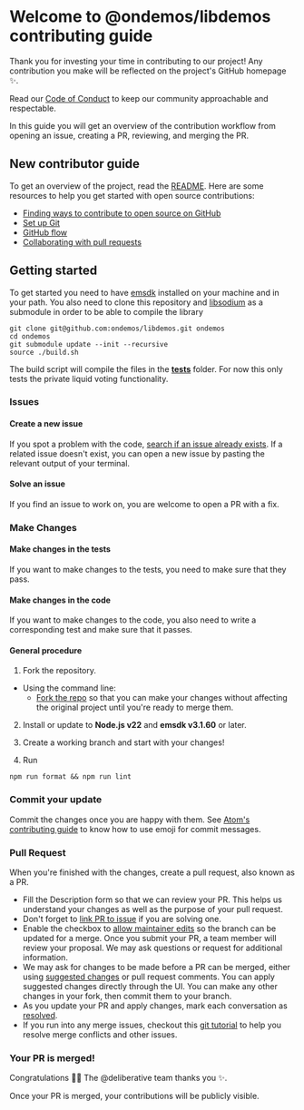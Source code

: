 # Welcome to @ondemos/libdemos contributing guide <!-- omit in toc -->

Thank you for investing your time in contributing to our project! Any contribution you make will be reflected on the project's GitHub homepage :sparkles:.

Read our [Code of Conduct](CODE_OF_CONDUCT.md) to keep our community approachable and respectable.

In this guide you will get an overview of the contribution workflow from opening an issue, creating a PR, reviewing, and merging the PR.

## New contributor guide

To get an overview of the project, read the [README](README.md). Here are some resources to help you get started with open source contributions:

- [Finding ways to contribute to open source on GitHub](https://docs.github.com/en/get-started/exploring-projects-on-github/finding-ways-to-contribute-to-open-source-on-github)
- [Set up Git](https://docs.github.com/en/get-started/quickstart/set-up-git)
- [GitHub flow](https://docs.github.com/en/get-started/quickstart/github-flow)
- [Collaborating with pull requests](https://docs.github.com/en/github/collaborating-with-pull-requests)

## Getting started

To get started you need to have [emsdk](https://github.com/emscripten-core/emsdk) installed on your machine and in your path.
You also need to clone this repository and [libsodium](https://github.com/jedisct1/libsodium) as a submodule in order to be able to compile the library

```
git clone git@github.com:ondemos/libdemos.git ondemos
cd ondemos 
git submodule update --init --recursive
source ./build.sh
```

The build script will compile the files in the [__tests__](__tests_) folder. For now this only tests the private liquid voting functionality.

### Issues

#### Create a new issue

If you spot a problem with the code, [search if an issue already exists](https://github.com/ondemos/libdemos/issues). If a related issue doesn't exist,
you can open a new issue by pasting the relevant output of your terminal.

#### Solve an issue

If you find an issue to work on, you are welcome to open a PR with a fix.

### Make Changes

#### Make changes in the tests

If you want to make changes to the tests, you need to make sure that they pass.

#### Make changes in the code

If you want to make changes to the code, you also need to write a corresponding test and make sure that it passes.

#### General procedure

1. Fork the repository.

- Using the command line:
  - [Fork the repo](https://docs.github.com/en/github/getting-started-with-github/fork-a-repo#fork-an-example-repository) so that you can make your changes without affecting the original project until you're ready to merge them.

2. Install or update to **Node.js v22** and **emsdk v3.1.60** or later.

3. Create a working branch and start with your changes!

4. Run

```
npm run format && npm run lint
```

### Commit your update

Commit the changes once you are happy with them. See [Atom's contributing guide](https://github.com/atom/atom/blob/master/CONTRIBUTING.md#git-commit-messages) to know how to use emoji for commit messages.

### Pull Request

When you're finished with the changes, create a pull request, also known as a PR.

- Fill the Description form so that we can review your PR. This helps us understand your changes as well as the purpose of your pull request.
- Don't forget to [link PR to issue](https://docs.github.com/en/issues/tracking-your-work-with-issues/linking-a-pull-request-to-an-issue) if you are solving one.
- Enable the checkbox to [allow maintainer edits](https://docs.github.com/en/github/collaborating-with-issues-and-pull-requests/allowing-changes-to-a-pull-request-branch-created-from-a-fork) so the branch can be updated for a merge.
  Once you submit your PR, a team member will review your proposal. We may ask questions or request for additional information.
- We may ask for changes to be made before a PR can be merged, either using [suggested changes](https://docs.github.com/en/github/collaborating-with-issues-and-pull-requests/incorporating-feedback-in-your-pull-request) or pull request comments. You can apply suggested changes directly through the UI. You can make any other changes in your fork, then commit them to your branch.
- As you update your PR and apply changes, mark each conversation as [resolved](https://docs.github.com/en/github/collaborating-with-issues-and-pull-requests/commenting-on-a-pull-request#resolving-conversations).
- If you run into any merge issues, checkout this [git tutorial](https://github.com/skills/resolve-merge-conflicts) to help you resolve merge conflicts and other issues.

### Your PR is merged!

Congratulations :tada::tada: The @deliberative team thanks you :sparkles:.

Once your PR is merged, your contributions will be publicly visible.
